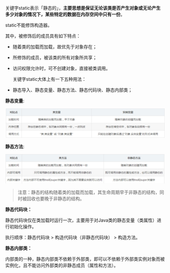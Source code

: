 关键字static表示「静态的」，**主要思想是保证无论该类是否产生对象或无论产生多少对象的情况下，某些特定的数据在内存空间中只有一份**。 

  static不能修饰构造器。 

  其中，被修饰后的成员具有如下特点： 

- 随着类的加载而加载，故优先于对象存在；    

- 所修饰的成员，被该类的所有对象所共享；    

- 访问权限允许时，可不创建对象，直接被类调用。   

  关键字static大体上有一下五种用法：

- 静态导入、静态变量、静态方法、静态代码块、静态内部类；

**静态变量**:

![1568040287360](assets/1568040287360.png)

**静态方法**:

![1568040297248](assets/1568040297248.png)

> 注意：静态的结构随着类的加载而加载，其生命周期早于非静态的结构，同时被回收也要晚于非静态的结构。

**静态代码块：** 

静态代码块仅在类加载时运行一次，主要用于对Java类的静态变量（类属性）进行初始化操作。 

执行顺序：静态代码块 > 构造代码块（非静态代码块） > 构造方法。 

  **静态内部类：** 

内部类的一种，静态内部类不依赖于外部类，即可以不依赖于外部类实例对象而被实例化，且不能访问外部类的非静态成员（属性和方法）。
